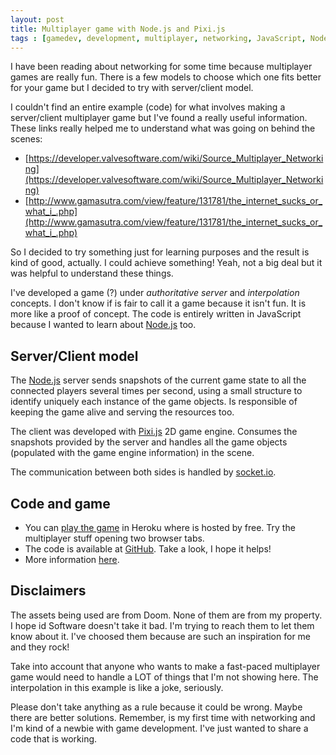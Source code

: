 ```yaml
---
layout: post
title: Multiplayer game with Node.js and Pixi.js
tags : [gamedev, development, multiplayer, networking, JavaScript, Node.js, Pixi.js, socket.io]
---
```


I have been reading about networking for some time because multiplayer games are really fun. There is a few models to choose which one fits better for your game but I decided to try with server/client model.

I couldn't find an entire example (code) for what involves making a server/client multiplayer game but I've found a really useful information. These links really helped me to understand what was going on behind the scenes:

- [https://developer.valvesoftware.com/wiki/Source_Multiplayer_Networking](https://developer.valvesoftware.com/wiki/Source_Multiplayer_Networking)
- [http://www.gamasutra.com/view/feature/131781/the_internet_sucks_or_what_i_.php](http://www.gamasutra.com/view/feature/131781/the_internet_sucks_or_what_i_.php)

So I decided to try something just for learning purposes and the result is kind of good, actually. I could achieve something! Yeah, not a big deal but it was helpful to understand these things.

I've developed a game (?) under *authoritative server* and *interpolation* concepts. I don't know if is fair to call it a game because it isn't fun. It is more like a proof of concept. The code is entirely written in JavaScript because I wanted to learn about [Node.js](https://nodejs.org) too.

## Server/Client model

The [Node.js](https://nodejs.org) server sends snapshots of the current game state to all the connected players several times per second, using a small structure to identify uniquely each instance of the game objects. Is responsible of keeping the game alive and serving the resources too.

The client was developed with [Pixi.js](http://www.pixijs.com) 2D game engine. Consumes the snapshots provided by the server and handles all the game objects (populated with the game engine information) in the scene.

The communication between both sides is handled by [socket.io](http://socket.io).

## Code and game

- You can [play the game](https://doom-lgs.herokuapp.com) in Heroku where is hosted by free. Try the multiplayer stuff opening two browser tabs.
- The code is available at [GitHub](https://github.com/matiasbeckerle/doom-lgs). Take a look, I hope it helps!
- More information [here](https://github.com/matiasbeckerle/doom-lgs/blob/master/README.md).

## Disclaimers

The assets being used are from Doom. None of them are from my property. I hope id Software doesn't take it bad. I'm trying to reach them to let them know about it. I've choosed them because are such an inspiration for me and they rock!

Take into account that anyone who wants to make a fast-paced multiplayer game would need to handle a LOT of things that I'm not showing here. The interpolation in this example is like a joke, seriously.

Please don't take anything as a rule because it could be wrong. Maybe there are better solutions. Remember, is my first time with networking and I'm kind of a newbie with game development. I've just wanted to share a code that is working.